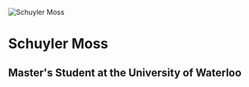 ![Schuyler Moss](/pictures/gradpic.jpg)

# Schuyler Moss
## Master's Student at the University of Waterloo 

